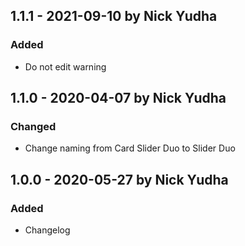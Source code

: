 ## 1.1.1 - 2021-09-10 by Nick Yudha

### Added

- Do not edit warning

## 1.1.0 - 2020-04-07 by Nick Yudha

### Changed

- Change naming from Card Slider Duo to Slider Duo

## 1.0.0 - 2020-05-27 by Nick Yudha

### Added

- Changelog
